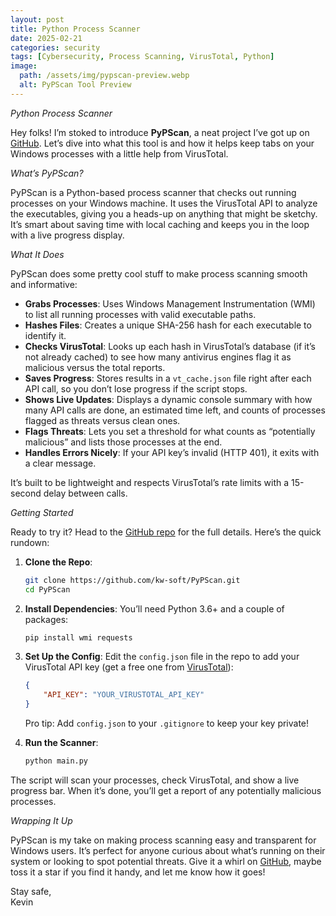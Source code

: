 ```yaml
---
layout: post
title: Python Process Scanner
date: 2025-02-21
categories: security
tags: [Cybersecurity, Process Scanning, VirusTotal, Python]
image:
  path: /assets/img/pypscan-preview.webp
  alt: PyPScan Tool Preview
---
```


*Python Process Scanner*

Hey folks! I’m stoked to introduce **PyPScan**, a neat project I’ve got up on [GitHub](https://github.com/kw-soft/PyPScan). Let’s dive into what this tool is and how it helps keep tabs on your Windows processes with a little help from VirusTotal.

*What’s PyPScan?*

PyPScan is a Python-based process scanner that checks out running processes on your Windows machine. It uses the VirusTotal API to analyze the executables, giving you a heads-up on anything that might be sketchy. It’s smart about saving time with local caching and keeps you in the loop with a live progress display.

*What It Does*

PyPScan does some pretty cool stuff to make process scanning smooth and informative:
- **Grabs Processes**: Uses Windows Management Instrumentation (WMI) to list all running processes with valid executable paths.
- **Hashes Files**: Creates a unique SHA-256 hash for each executable to identify it.
- **Checks VirusTotal**: Looks up each hash in VirusTotal’s database (if it’s not already cached) to see how many antivirus engines flag it as malicious versus the total reports.
- **Saves Progress**: Stores results in a `vt_cache.json` file right after each API call, so you don’t lose progress if the script stops.
- **Shows Live Updates**: Displays a dynamic console summary with how many API calls are done, an estimated time left, and counts of processes flagged as threats versus clean ones.
- **Flags Threats**: Lets you set a threshold for what counts as “potentially malicious” and lists those processes at the end.
- **Handles Errors Nicely**: If your API key’s invalid (HTTP 401), it exits with a clear message.

It’s built to be lightweight and respects VirusTotal’s rate limits with a 15-second delay between calls.

*Getting Started*

Ready to try it? Head to the [GitHub repo](https://github.com/kw-soft/PyPScan) for the full details. Here’s the quick rundown:

1. **Clone the Repo**:
   ```bash
   git clone https://github.com/kw-soft/PyPScan.git
   cd PyPScan
   ```

2. **Install Dependencies**:
   You’ll need Python 3.6+ and a couple of packages:
   ```bash
   pip install wmi requests
   ```

3. **Set Up the Config**:
   Edit the `config.json` file in the repo to add your VirusTotal API key (get a free one from [VirusTotal](https://www.virustotal.com)):
   ```json
   {
       "API_KEY": "YOUR_VIRUSTOTAL_API_KEY"
   }
   ```
   Pro tip: Add `config.json` to your `.gitignore` to keep your key private!

4. **Run the Scanner**:
   ```bash
   python main.py
   ```

The script will scan your processes, check VirusTotal, and show a live progress bar. When it’s done, you’ll get a report of any potentially malicious processes.

*Wrapping It Up*

PyPScan is my take on making process scanning easy and transparent for Windows users. It’s perfect for anyone curious about what’s running on their system or looking to spot potential threats. Give it a whirl on [GitHub](https://github.com/kw-soft/PyPScan), maybe toss it a star if you find it handy, and let me know how it goes!

Stay safe,  
Kevin